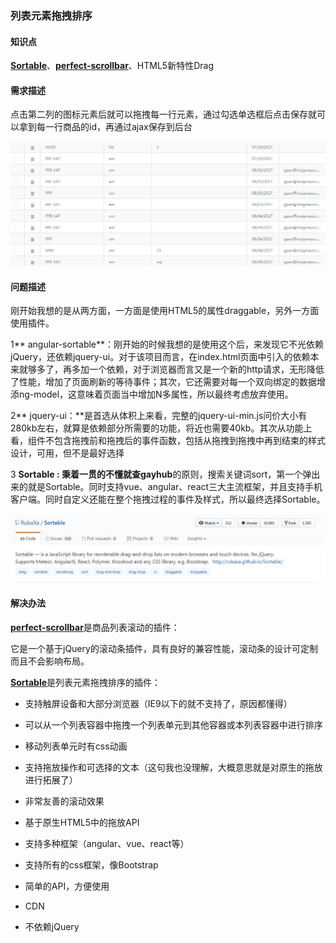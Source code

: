 ### 列表元素拖拽排序

#### 知识点

[**Sortable**](https://github.com/RubaXa/Sortable)、[**perfect-scrollbar**](https://github.com/noraesae/perfect-scrollbar)、HTML5新特性Drag

#### 需求描述

点击第二列的图标元素后就可以拖拽每一行元素，通过勾选单选框后点击保存就可以拿到每一行商品的id，再通过ajax保存到后台

![](/浙大网新实习总结/imgs/drag.jpg)

#### 问题描述

刚开始我想的是从两方面，一方面是使用HTML5的属性draggable，另外一方面使用插件。



1** angular-sortable**：刚开始的时候我想的是使用这个后，来发现它不光依赖jQuery，还依赖jquery-ui。对于该项目而言，在index.html页面中引入的依赖本来就够多了，再多加一个依赖，对于浏览器而言又是一个新的http请求，无形降低了性能，增加了页面刷新的等待事件；其次，它还需要对每一个双向绑定的数据增添ng-model，这意味着页面当中增加N多属性，所以最终考虑放弃使用。

2** jquery-ui：**是首选从体积上来看，完整的jquery-ui-min.js问价大小有280kb左右，就算是依赖部分所需要的功能，将近也需要40kb。其次从功能上看，组件不包含拖拽前和拖拽后的事件函数，包括从拖拽到拖拽中再到结束的样式设计，可用，但不是最好选择

3 **Sortable :  **秉着一贯的不懂就查**gayhub**的原则，搜索关键词sort，第一个弹出来的就是Sortable。同时支持vue、angular、react三大主流框架，并且支持手机客户端。同时自定义还能在整个拖拽过程的事件及样式，所以最终选择Sortable。

![](/浙大网新实习总结/imgs/sortable.jpg)

#### 解决办法

[**perfect-scrollbar**](http://noraesae.github.io/perfect-scrollbar/)是商品列表滚动的插件：

它是一个基于jQuery的滚动条插件，具有良好的兼容性能，滚动条的设计可定制而且不会影响布局。

[**Sortable**](http://noraesae.github.io/perfect-scrollbar/)是列表元素拖拽排序的插件：

* 支持触屏设备和大部分浏览器（IE9以下的就不支持了，原因都懂得）

* 可以从一个列表容器中拖拽一个列表单元到其他容器或本列表容器中进行排序

* 移动列表单元时有css动画

* 支持拖放操作和可选择的文本（这句我也没理解，大概意思就是对原生的拖放进行拓展了）

* 非常友善的滚动效果

* 基于原生HTML5中的拖放API

* 支持多种框架（angular、vue、react等）

* 支持所有的css框架，像Bootstrap

* 简单的API，方便使用

* CDN

* 不依赖jQuery



